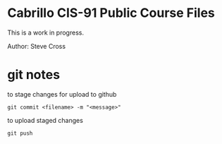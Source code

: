 # Cabrillo CIS-91 Public Course Files 

This is a work in progress.

Author: Steve Cross


# git notes

to stage changes for upload to github
```
git commit <filename> -m "<message>"
```

to upload staged changes
```
git push
```